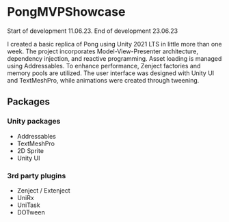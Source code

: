 # PongMVPShowcase

Start of development 11.06.23.
End of development 23.06.23

I created a basic replica of Pong using Unity 2021 LTS in little more than one week. The project incorporates Model-View-Presenter architecture, dependency injection, and reactive programming. Asset loading is managed using Addressables. To enhance performance, Zenject factories and memory pools are utilized. The user interface was designed with Unity UI and TextMeshPro, while animations were created through tweening.

## Packages

### Unity packages

- Addressables
- TextMeshPro
- 2D Sprite
- Unity UI

### 3rd party plugins

- Zenject / Extenject
- UniRx
- UniTask
- DOTween